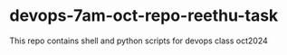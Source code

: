 # devops-7am-oct-repo-reethu-task
This repo contains shell and python scripts for devops class oct2024 
